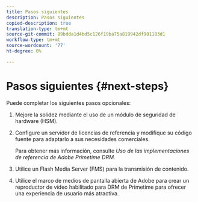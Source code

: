 ```yaml
---
title: Pasos siguientes
description: Pasos siguientes
copied-description: true
translation-type: tm+mt
source-git-commit: 89bdda1d4bd5c126f19ba75a819942df901183d1
workflow-type: tm+mt
source-wordcount: '77'
ht-degree: 0%

---
```



# Pasos siguientes {#next-steps}

Puede completar los siguientes pasos opcionales:
1. Mejore la solidez mediante el uso de un módulo de seguridad de hardware (HSM).
1. Configure un servidor de licencias de referencia y modifique su código fuente para adaptarlo a sus necesidades comerciales.

   Para obtener más información, consulte *Uso de las implementaciones de referencia de Adobe Primetime DRM.*
1. Utilice un Flash Media Server (FMS) para la transmisión de contenido.
1. Utilice el marco de medios de pantalla abierta de Adobe para crear un reproductor de vídeo habilitado para DRM de Primetime para ofrecer una experiencia de usuario más atractiva.
